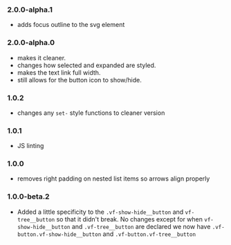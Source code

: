 ### 2.0.0-alpha.1

* adds focus outline to the svg element

### 2.0.0-alpha.0

* makes it cleaner.
* changes how selected and expanded are styled.
* makes the text link full width.
* still allows for the button icon to show/hide.

### 1.0.2

* changes any `set-` style functions to cleaner version

### 1.0.1

* JS linting

### 1.0.0

* removes right padding on nested list items so arrows align properly

### 1.0.0-beta.2

* Added a little specificity to the `.vf-show-hide__button`  and `vf-tree__button` so that it didn't break. No changes except for when `vf-show-hide__button` and `.vf-tree__button` are declared we now have `.vf-button.vf-show-hide__button` and `.vf-button.vf-tree__button`
